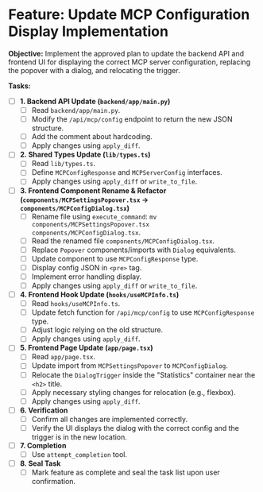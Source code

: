 # Feature: Update MCP Configuration Display Implementation

**Objective:** Implement the approved plan to update the backend API and frontend UI for displaying the correct MCP server configuration, replacing the popover with a dialog, and relocating the trigger.

**Tasks:**

-   [ ] **1. Backend API Update (`backend/app/main.py`)**
    -   [ ] Read `backend/app/main.py`.
    -   [ ] Modify the `/api/mcp/config` endpoint to return the new JSON structure.
    -   [ ] Add the comment about hardcoding.
    -   [ ] Apply changes using `apply_diff`.
-   [ ] **2. Shared Types Update (`lib/types.ts`)**
    -   [ ] Read `lib/types.ts`.
    -   [ ] Define `MCPConfigResponse` and `MCPServerConfig` interfaces.
    -   [ ] Apply changes using `apply_diff` or `write_to_file`.
-   [ ] **3. Frontend Component Rename & Refactor (`components/MCPSettingsPopover.tsx` -> `components/MCPConfigDialog.tsx`)**
    -   [ ] Rename file using `execute_command`: `mv components/MCPSettingsPopover.tsx components/MCPConfigDialog.tsx`.
    -   [ ] Read the renamed file `components/MCPConfigDialog.tsx`.
    -   [ ] Replace `Popover` components/imports with `Dialog` equivalents.
    -   [ ] Update component to use `MCPConfigResponse` type.
    -   [ ] Display config JSON in `<pre>` tag.
    -   [ ] Implement error handling display.
    -   [ ] Apply changes using `apply_diff` or `write_to_file`.
-   [ ] **4. Frontend Hook Update (`hooks/useMCPInfo.ts`)**
    -   [ ] Read `hooks/useMCPInfo.ts`.
    -   [ ] Update fetch function for `/api/mcp/config` to use `MCPConfigResponse` type.
    -   [ ] Adjust logic relying on the old structure.
    -   [ ] Apply changes using `apply_diff`.
-   [ ] **5. Frontend Page Update (`app/page.tsx`)**
    -   [ ] Read `app/page.tsx`.
    -   [ ] Update import from `MCPSettingsPopover` to `MCPConfigDialog`.
    -   [ ] Relocate the `DialogTrigger` inside the "Statistics" container near the `<h2>` title.
    -   [ ] Apply necessary styling changes for relocation (e.g., flexbox).
    -   [ ] Apply changes using `apply_diff`.
-   [ ] **6. Verification**
    -   [ ] Confirm all changes are implemented correctly.
    -   [ ] Verify the UI displays the dialog with the correct config and the trigger is in the new location.
-   [ ] **7. Completion**
    -   [ ] Use `attempt_completion` tool.
-   [ ] **8. Seal Task**
    -   [ ] Mark feature as complete and seal the task list upon user confirmation.